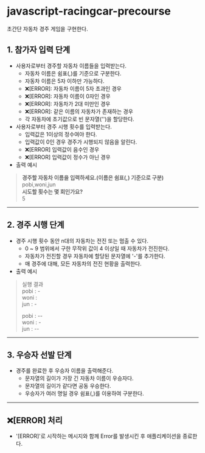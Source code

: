# javascript-racingcar-precourse
초간단 자동차 경주 게임을 구현한다.

## 1. 참가자 입력 단계
- 사용자로부터 경주할 자동차 이름들을 입력받는다.
    - 자동차 이름은 쉼표(,)를 기준으로 구분한다.
    - 자동차 이름은 5자 이하만 가능하다.
    - ❌[ERROR]: 자동차 이름이 5자 초과인 경우
    - ❌[ERROR]: 자동차 이름이 0자인 경우
    - ❌[ERROR]: 자동차가 2대 미만인 경우
    - ❌[ERROR]: 같은 이름의 자동차가 존재하는 경우
    - 각 자동차에 초기값으로 빈 문자열('')을 할당한다.
- 사용자로부터 경주 시행 횟수를 입력받는다.
    - 입력값은 1이상의 정수여야 한다.
    - 입력값이 0인 경우 경주가 시행되지 않음을 알린다.
    - ❌[ERROR] 입력값이 음수인 경우
    - ❌[ERROR] 입력값이 정수가 아닌 경우
- 출력 예시
> **경주할 자동차 이름을 입력하세요.(이름은 쉼표(,) 기준으로 구분)**<br>
> pobi,woni,jun<br>
> **시도할 횟수는 몇 회인가요?**<br>
> 5<br>
---
## 2. 경주 시행 단계
- 경주 시행 횟수 동안 n대의 자동차는 전진 또는 멈출 수 있다.
    - 0 ~ 9 범위에서 구한 무작위 값이 4 이상일 때 자동차가 전진한다.
    - 자동차가 전진할 경우 자동차에 할당된 문자열에 '-'를 추가한다.
    - 매 경주에 대해, 모든 자동차의 전진 현황을 출력한다.
- 출력 예시
> 실행 결과<br>
> pobi : -<br>
> woni : <br>
> jun : -<br>
> 
> pobi : --<br>
> woni : -<br>
> jun : --<br>
---
## 3. 우승자 선발 단계
- 경주를 완료한 후 우승자 이름을 출력해준다.
    - 문자열의 길이가 가장 긴 자동차 이름이 우승자다.
    - 문자열의 길이가 같다면 공동 우승한다.
    - 우승자가 여러 명일 경우 쉼표(,)를 이용하여 구분한다.

---
## ❌[ERROR] 처리
- '[ERROR]'로 시작하는 메시지와 함께 Error를 발생시킨 후 애플리케이션을 종료한다.